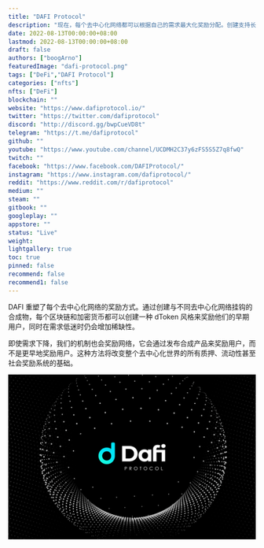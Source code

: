 ```yaml
---
title: "DAFI Protocol"
description: "现在，每个去中心化网络都可以根据自己的需求最大化奖励分配。创建支持长期用户增长的无限应用程序。"
date: 2022-08-13T00:00:00+08:00
lastmod: 2022-08-13T00:00:00+08:00
draft: false
authors: ["boogArno"]
featuredImage: "dafi-protocol.png"
tags: ["DeFi","DAFI Protocol"]
categories: ["nfts"]
nfts: ["DeFi"]
blockchain: ""
website: "https://www.dafiprotocol.io/"
twitter: "https://twitter.com/dafiprotocol"
discord: "http://discord.gg/bwpCueVD8t"
telegram: "https://t.me/dafiprotocol"
github: ""
youtube: "https://www.youtube.com/channel/UCDMH2C37y6zFS5S5Z7q8fwQ"
twitch: ""
facebook: "https://www.facebook.com/DAFIProtocol/"
instagram: "https://www.instagram.com/dafiprotocol/"
reddit: "https://www.reddit.com/r/dafiprotocol"
medium: ""
steam: ""
gitbook: ""
googleplay: ""
appstore: ""
status: "Live"
weight: 
lightgallery: true
toc: true
pinned: false
recommend: false
recommend1: false
---
```

<p>DAFI 重塑了每个去中心化网络的奖励方式。通过创建与不同去中心化网络挂钩的合成物，每个区块链和加密货币都可以创建一种 dToken 风格来奖励他们的早期用户，同时在需求低迷时仍会增加稀缺性。</p>
<p>即使需求下降，我们的机制也会奖励网络，它会通过发布合成产品来奖励用户，而不是更早地奖励用户。这种方法将改变整个去中心化世界的所有质押、流动性甚至社会奖励系统的基础。</p>

![dafiprotocol-dapp-defi-ethereum-image2_3f43cf2a55358cfdbb15a2d81785ebfb](dafiprotocol-dapp-defi-ethereum-image2_3f43cf2a55358cfdbb15a2d81785ebfb.png)

